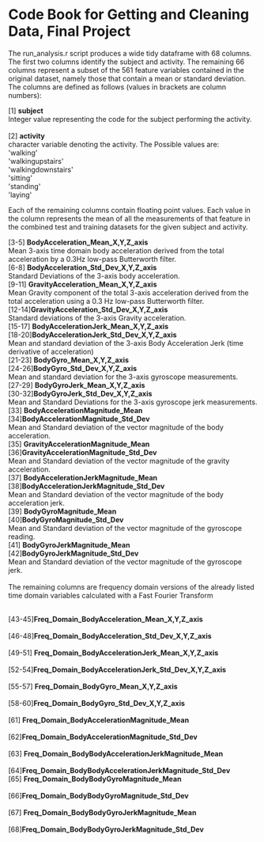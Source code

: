 # Code Book for Getting and Cleaning Data, Final Project #

The run_analysis.r script produces a wide tidy dataframe with 68 columns. The first two columns identify the subject and activity. The remaining 66 columns represent a subset of the 561 feature variables contained in the original dataset, namely those that contain a mean or standard deviation.<br>
The columns are defined as follows (values in brackets are column numbers):

[1] <b>subject</b><br>
Integer value representing the code for the subject performing the activity.<br>                                              
[2] <b>activity</b><br>
character variable denoting the activity. The Possible values are:<br>
'walking'<br>
'walkingupstairs'<br>
'walkingdownstairs'<br>
'sitting'<br>
'standing'<br>
'laying'<br>

Each of the remaining columns contain floating point values. Each value in the column represents the mean of all the measurements of that feature in the combined test and training datasets for the given subject and activity.

<p>                                             
[3-5] <b>BodyAcceleration_Mean_X,Y,Z_axis</b><br/>  
Mean 3-axis time domain body acceleration derived from the total acceleration by a 0.3Hz low-pass Butterworth filter.<br>                        
[6-8] <b>BodyAcceleration_Std_Dev_X,Y,Z_axis</b><br>                      
Standard Deviations of the 3-axis body acceleration.<br>                     
[9-11] <b>GravityAcceleration_Mean_X,Y,Z_axis</b><br>
Mean Gravity component of the total 3-axis acceleration derived from the total acceleration using a 0.3 Hz low-pass Butterworth filter.<br>                        
[12-14]<b>GravityAcceleration_Std_Dev_X,Y,Z_axis</b><br>
Standard deviations of the 3-axis Gravity acceleration.<br>                   
[15-17] <b>BodyAccelerationJerk_Mean_X,Y,Z_axis</b><br>                      
[18-20]<b>BodyAccelerationJerk_Std_Dev_X,Y,Z_axis</b><br>
Mean and standard deviation of the 3-axis Body Acceleration Jerk (time derivative of acceleration)<br>                  
[21-23] <b>BodyGyro_Mean_X,Y,Z_axis</b><br>                                  
[24-26]<b>BodyGyro_Std_Dev_X,Y,Z_axis</b><br>
Mean and standard deviation for the 3-axis gyroscope measurements.<br>                              
[27-29] <b>BodyGyroJerk_Mean_X,Y,Z_axis</b><br>                              
[30-32]<b>BodyGyroJerk_Std_Dev_X,Y,Z_axis</b><br>
Mean and Standard Deviations for the 3-axis gyroscope jerk measurements.<br>                          
[33] <b>BodyAccelerationMagnitude_Mean</b><br>                        
[34]<b>BodyAccelerationMagnitude_Std_Dev</b><br>
Mean and Standard deviation of the vector magnitude of the body acceleration.<br>                    
[35] <b>GravityAccelerationMagnitude_Mean</b><br>                     
[36]<b>GravityAccelerationMagnitude_Std_Dev</b><br>
Mean and Standard deviation of the vector magnitude of the gravity acceleration.<br>                 
[37] <b>BodyAccelerationJerkMagnitude_Mean</b><br>                    
[38]<b>BodyAccelerationJerkMagnitude_Std_Dev</b><br>
Mean and Standard deviation of the vector magnitude of the body acceleration jerk.<br>                
[39] <b>BodyGyroMagnitude_Mean</b><br>                                
[40]<b>BodyGyroMagnitude_Std_Dev</b><br>                            
Mean and Standard deviation of the vector magnitude of the gyroscope reading.<br>
[41] <b>BodyGyroJerkMagnitude_Mean</b><br>                            
[42]<b>BodyGyroJerkMagnitude_Std_Dev</b><br>                        
Mean and Standard deviation of the vector magnitude of the gyroscope jerk.<br>
<br>The remaining columns are frequency domain versions of the already listed time domain variables calculated with a Fast Fourier Transform<br> <br>

[43-45]<b>Freq_Domain_BodyAcceleration_Mean_X,Y,Z_axis</b><br>              
[46-48]<b>Freq_Domain_BodyAcceleration_Std_Dev_X,Y,Z_axis</b><br>          
[49-51] <b>Freq_Domain_BodyAccelerationJerk_Mean_X,Y,Z_axis</b><br>          
[52-54]<b>Freq_Domain_BodyAccelerationJerk_Std_Dev_X,Y,Z_axis</b><br>      
[55-57] <b>Freq_Domain_BodyGyro_Mean_X,Y,Z_axis</b><br>                      
[58-60]<b>Freq_Domain_BodyGyro_Std_Dev_X,Y,Z_axis</b><br>                  
[61] <b>Freq_Domain_BodyAccelerationMagnitude_Mean</b><br>            
[62]<b>Freq_Domain_BodyAccelerationMagnitude_Std_Dev</b><br>        
[63] <b>Freq_Domain_BodyBodyAccelerationJerkMagnitude_Mean</b><br>    
[64]<b>Freq_Domain_BodyBodyAccelerationJerkMagnitude_Std\_Dev</b><br>
[65] <b>Freq_Domain_BodyBodyGyroMagnitude_Mean</b><br>                
[66]<b>Freq_Domain_BodyBodyGyroMagnitude_Std_Dev</b><br>            
[67] <b>Freq_Domain_BodyBodyGyroJerkMagnitude_Mean</b><br>            
[68]<b>Freq_Domain_BodyBodyGyroJerkMagnitude_Std_Dev</b><br> 
</p>